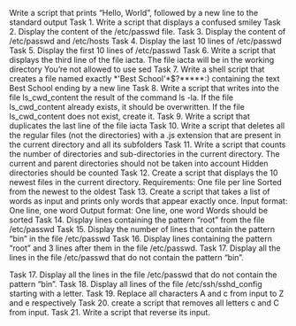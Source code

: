 Write a script that prints “Hello, World”, followed by a new line to the standard output
Task 1. Write a script that displays a confused smiley
Task 2. Display the content of the /etc/passwd file.
Task 3. Display the content of /etc/passwd and /etc/hosts
Task 4. Display the last 10 lines of /etc/passwd
Task 5. Display the first 10 lines of /etc/passwd
Task 6. Write a script that displays the third line of the file iacta.
The file iacta will be in the working directory
You’re not allowed to use sed
Task 7. Write a shell script that creates a file named exactly \*\'Best School\'\*$\?\*\*\*\*\*:) containing the text Best School ending by a new line
Task 8. Write a script that writes into the file ls_cwd_content the result of the command ls -la. If the file ls_cwd_content already exists, it should be overwritten. If the file ls_cwd_content does not exist, create it.
Task 9. Write a script that duplicates the last line of the file iacta
Task 10. Write a script that deletes all the regular files (not the directories) with a .js extension that are present in the current directory and all its subfolders
Task 11. Write a script that counts the number of directories and sub-directories in the current directory.
The current and parent directories should not be taken into account
Hidden directories should be counted
Task 12. Create a script that displays the 10 newest files in the current directory.
Requirements:
One file per line
Sorted from the newest to the oldest
Task 13. Create a script that takes a list of words as input and prints only words that appear exactly once.
Input format: One line, one word
Output format: One line, one word
Words should be sorted
Task 14. Display lines containing the pattern “root” from the file /etc/passwd
Task 15. Display the number of lines that contain the pattern “bin” in the file /etc/passwd
Task 16. Display lines containing the pattern “root” and 3 lines after them in the file /etc/passwd.
Task 17. Display all the lines in the file /etc/passwd that do not contain the pattern “bin”.

Task 17. Display all the lines in the file /etc/passwd that do not contain the pattern “bin”.
Task 18. Display all lines of the file /etc/ssh/sshd_config starting with a letter.
Task 19. Replace all characters A and c from input to Z and e respectively
Task 20. create a script that removes all letters c and C from input.
Task 21. Write a script that reverse its input.
